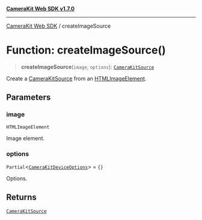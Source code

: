 [**CameraKit Web SDK v1.7.0**](../README.md)

***

[CameraKit Web SDK](../globals.md) / createImageSource

# Function: createImageSource()

> **createImageSource**(`image`, `options`): [`CameraKitSource`](../classes/CameraKitSource.md)

Create a [CameraKitSource](../classes/CameraKitSource.md) from an
[HTMLImageElement](https://developer.mozilla.org/en-US/docs/Web/API/HTMLImageElement).

## Parameters

### image

`HTMLImageElement`

Image element.

### options

`Partial`\<[`CameraKitDeviceOptions`](../interfaces/CameraKitDeviceOptions.md)\> = `{}`

Options.

## Returns

[`CameraKitSource`](../classes/CameraKitSource.md)
